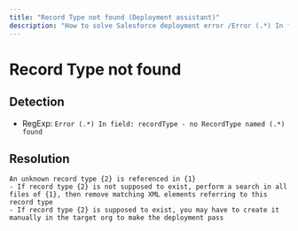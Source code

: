 ```yaml
---
title: "Record Type not found (Deployment assistant)"
description: "How to solve Salesforce deployment error /Error (.*) In field: recordType - no RecordType named (.*) found/gm"
---
```

<!-- markdownlint-disable MD013 -->
# Record Type not found

## Detection

- RegExp: `Error (.*) In field: recordType - no RecordType named (.*) found`

## Resolution

```shell
An unknown record type {2} is referenced in {1}
- If record type {2} is not supposed to exist, perform a search in all files of {1}, then remove matching XML elements referring to this record type
- If record type {2} is supposed to exist, you may have to create it manually in the target org to make the deployment pass

```
